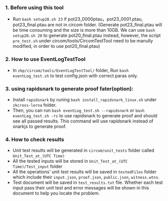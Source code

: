 ### 1. Before using this tool
- Run `bash setup20.sh 23` if pot23_0000ptau，pot23_0001.ptau, pot23_final.ptau are not in circom folder. (Generate pot23_final.ptau will be time consuming and the size is more than 10GB. We can use `bash setup20.sh 20` to generate pot20_final.ptau instead, however, the script `pre_test.sh` under circom/tools/CircomTestTool need to be manully modified, in order to use pot20_final.ptau)

### 2. How to use EventLogTestTool
- In `zkp/circom/tools/EventLogTestTool/` folder, Run `bash eventLog_test.sh` to test config.json with correct paras only.

### 3. using rapidsnark to generate proof fater(option): 
- Install `rapidsnark` by runing `bash install_rapidsnark_linux.sh` under `zkcross-lerna` folder. 
- Then, you can run `bash eventLog_test.sh --rapidsnark` or `bash eventLog_test.sh -rs` to use rapidsnark to generate proof and should see all passed results. This command will use rapidsnark instead of snarkjs to generate proof.

### 4. How to check results
- Unit test results will be generated in `circom/unit_tests` folder called `Unit_Test_at_(UTC Time)`
- All the tested inputs will be stored in `Unit_Test_at_(UTC Time)/Test_input` folder
- All the operations' unit test results will be saved in `testedFiles` folder which include their `input.json`, `proof.json`, `public.json`, `witness.wtns`.
- Test document will be saved in `test_results.txt` file. Whether each test input pass their unit test and error messages will be shown in this document to help you locate the problem.
